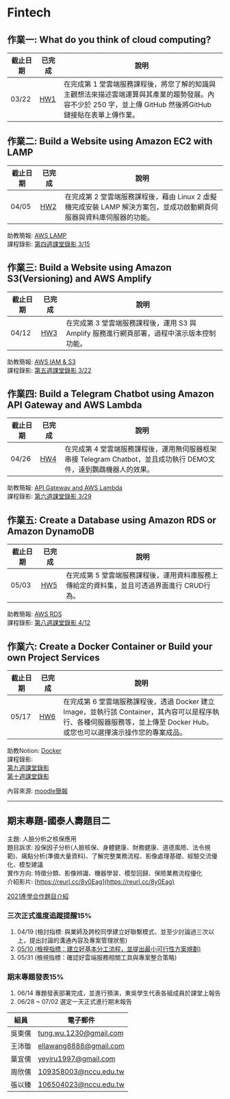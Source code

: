 
# Fintech

## 作業一: What do you think of cloud computing?

| 截止日期 | 已完成 | 說明 | 
| --- | --- | --- |
| 03/22 | [HW1](https://github.com/tungwu1230/Fintech/tree/main/HW1) | 在完成第 1 堂雲端服務課程後，將您了解的知識與主觀想法來描述雲端運算與其產業的趨勢發展。內容不少於 250 字，並上傳 GitHub 然後將GitHub 鏈接貼在表單上傳作業。 |

## 作業二: Build a Website using Amazon EC2 with LAMP

| 截止日期 | 已完成 | 說明 |
| --- | --- | --- |
| 04/05 | [HW2](https://youtu.be/H0C-zJOY5sk) | 在完成第 2 堂雲端服務課程後，藉由 Linux 2 虛擬機完成安裝 LAMP 解決方案包，並成功啟動網頁伺服器與資料庫伺服器的功能。 |

助教簡報: [AWS LAMP](https://drive.google.com/file/d/1ysolgVFlpZTMhIPXL7sbdnSzjG5XUicN/view)  
課程錄影: [第四週課堂錄影 3/15](https://drive.google.com/drive/folders/1MaqK-3HvPeBFK-5OjdqAGHtW04jdkZnB)

## 作業三: Build a Website using Amazon S3(Versioning) and AWS Amplify

| 截止日期 | 已完成 | 說明 |
| --- | --- | --- |
| 04/12 | [HW3](https://youtu.be/PTqI3iaRK9Y) | 在完成第 3 堂雲端服務課程後，運用 S3 與Amplify 服務進行網頁部署，過程中演示版本控制功能。 |

 助教簡報: [AWS IAM & S3](https://drive.google.com/file/d/1zTAF-32yebhsIAqjfyM30cjMKl9lvbf-/view)  
 課程錄影: [第五週課堂錄影 3/22](https://drive.google.com/drive/folders/1piSFgvRxU3414lnz42Fdb2LaKsxnUQQd)

## 作業四: Build a Telegram Chatbot using Amazon API Gateway and AWS Lambda

| 截止日期 | 已完成 | 說明 |
| --- | --- | --- |
| 04/26 | [HW4](https://youtu.be/2smFjrxE--Q) | 在完成第 4 堂雲端服務課程後，運用無伺服器框架串接 Telegram Chatbot，並且成功執行 DEMO文件，達到鸚鵡機器人的效果。 |  

 助教簡報: [API Gateway and AWS Lambda](https://drive.google.com/file/d/1-AsnJmAldi_-gPnxdQcyBifScMmR_IBk/view)  
 課程錄影: [第六週課堂錄影 3/29](https://drive.google.com/drive/folders/1DilYy5s7VwQedzbzG-7fMtAd-PxLb3VE)

## 作業五: Create a Database using Amazon RDS or Amazon DynamoDB

| 截止日期 | 已完成 | 說明 |
| --- | --- | --- |
| 05/03 | [HW5](https://youtu.be/gvBtVgqwcWA) | 在完成第 5 堂雲端服務課程後，運用資料庫服務上傳給定的資料集，並且可透過界面進行 CRUD行為。 |  

助教簡報: [AWS RDS](https://drive.google.com/file/d/1-Tt21ovueEePMO75VcPnuZADbrIcL4jH/view)  
課程錄影: [第八週課堂錄影 4/12](https://drive.google.com/drive/folders/10YFAY4QlK26LZ0Y6eftc004cRrKSu1B-)

## 作業六: Create a Docker Container or Build your own Project Services

| 截止日期 | 已完成 | 說明 |
| --- | --- | --- |
| 05/17 | [HW6](https://youtu.be/n599Oq_9kcI) | 在完成第 6 堂雲端服務課程後，透過 Docker 建立Image，並執行該 Container，其內容可以是程序執行、各種伺服器服務等，並上傳至 Docker Hub。或您也可以選擇演示操作您的專案成品。 |  

助教Notion: [Docker](https://www.notion.so/Docker-5cc2ffdbebd44dc1ab46ab1dfc31ebeb)  
課程錄影:  
[第九週課堂錄影](https://drive.google.com/drive/folders/1WHn97vTfOfPQ9DR7qKWSo60ZGjx0V81A)  
[第十週課堂錄影](https://drive.google.com/drive/folders/1n70P9nWd8C9alEHDqOM7QziRLS0uyEOv)


內容來源: [moodle簡報](https://drive.google.com/file/d/1RCUnZUk5qfb_ukjVjv5ievIR-3ZHs6Do/view)

---
## 期末專題-國泰人壽題目二  
主題: 人臉分析之核保應用  
題目訴求: 投保因子分析(人臉核保、身體健康、財務健康、道德風險、法令規範)、痛點分析(準備大量資料)、了解完整業務流程、影像處理基礎、經驗交流優化、模型建議  
實作方向: 特徵分類、影像辨識、機器學習、模型回歸、保險業務流程優化  
介紹影片: [https://reurl.cc/8y0Eag](https://reurl.cc/8y0Eag)  

[2021產學合作題目介紹](https://docs.google.com/presentation/d/e/2PACX-1vTgVktGm1OwqWspx_PkFQlhR6oqPFXTV5oj0JYOdR-guBzKBEbyXLfKKXRenI2HkhT4iHwYGStgoAIA/pub?start=false&loop=false&delayms=3000&slide=id.gc356cb2501_0_212)

### 三次正式進度追蹤提醒15%  
1. 04/19 (檢討指標: 與業師及跨校同學建立好聯繫模式、並至少討論過三次以上，提出討論的溝通內容及專案管理狀態)
2. [05/10 (檢視指標：建立好基本分工流程，並提出最小可行性方案規劃)](https://drive.google.com/file/d/1XzqKzGEo_U_JUSaaSqrvIasP9E8a_c7W/view?usp=sharing)  
3. 05/31 (檢視指標：確認好雲端服務相關工具與專案整合策略)

### 期末專題發表15%  
1. 06/14 專題發表部署完成，並進行預演，東吳學生代表各組成員於課堂上報告  
2. 06/28 ~ 07/02 選定一天正式進行期末報告  

| 組員 | 電子郵件 |
| --- | --- |
| 吳東儒 | tung.wu.1230@gmail.com |
| 王沛璇 | ellawang8888@gmail.com |
| 葉宜儒 | yeyiru1997@gmail.com |
| 周欣儒 | 109358003@nccu.edu.tw |
| 張以臻 | 106504023@nccu.edu.tw |
